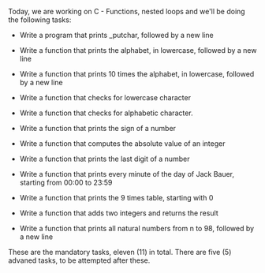 Today, we are working on C - Functions, nested loops and we'll be doing the following tasks:
- Write a program that prints _putchar, followed by a new line
- Write a function that prints the alphabet, in lowercase, followed by a new line
- Write a function that prints 10 times the alphabet, in lowercase, followed by a new line
- Write a function that checks for lowercase character
- Write a function that checks for alphabetic character.

- Write a function that prints the sign of a number
- Write a function that computes the absolute value of an integer
- Write a function that prints the last digit of a number
- Write a function that prints every minute of the day of Jack Bauer, starting from 00:00 to 23:59
- Write a function that prints the 9 times table, starting with 0
- Write a function that adds two integers and returns the result
- Write a function that prints all natural numbers from n to 98, followed by a new line

These are the mandatory tasks, eleven (11) in total. 
There are five (5) advaned tasks, to be attempted after these.
